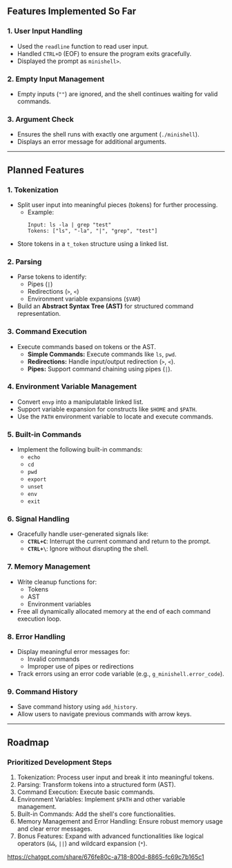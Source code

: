 ## Features Implemented So Far

### 1. User Input Handling
- Used the `readline` function to read user input.
- Handled `CTRL+D` (EOF) to ensure the program exits gracefully.
- Displayed the prompt as `minishell>`.

### 2. Empty Input Management
- Empty inputs (`""`) are ignored, and the shell continues waiting for valid commands.

### 3. Argument Check
- Ensures the shell runs with exactly one argument (`./minishell`).
- Displays an error message for additional arguments.

---

## Planned Features

### 1. Tokenization
- Split user input into meaningful pieces (tokens) for further processing.
  - Example:
    ```plaintext
    Input: ls -la | grep "test"
    Tokens: ["ls", "-la", "|", "grep", "test"]
    ```
- Store tokens in a `t_token` structure using a linked list.

### 2. Parsing
- Parse tokens to identify:
  - Pipes (`|`)
  - Redirections (`>`, `<`)
  - Environment variable expansions (`$VAR`)
- Build an **Abstract Syntax Tree (AST)** for structured command representation.

### 3. Command Execution
- Execute commands based on tokens or the AST.
  - **Simple Commands:** Execute commands like `ls`, `pwd`.
  - **Redirections:** Handle input/output redirection (`>`, `<`).
  - **Pipes:** Support command chaining using pipes (`|`).

### 4. Environment Variable Management
- Convert `envp` into a manipulatable linked list.
- Support variable expansion for constructs like `$HOME` and `$PATH`.
- Use the `PATH` environment variable to locate and execute commands.

### 5. Built-in Commands
- Implement the following built-in commands:
  - `echo`
  - `cd`
  - `pwd`
  - `export`
  - `unset`
  - `env`
  - `exit`

### 6. Signal Handling
- Gracefully handle user-generated signals like:
  - **`CTRL+C`**: Interrupt the current command and return to the prompt.
  - **`CTRL+\`**: Ignore without disrupting the shell.

### 7. Memory Management
- Write cleanup functions for:
  - Tokens
  - AST
  - Environment variables
- Free all dynamically allocated memory at the end of each command execution loop.

### 8. Error Handling
- Display meaningful error messages for:
  - Invalid commands
  - Improper use of pipes or redirections
- Track errors using an error code variable (e.g., `g_minishell.error_code`).

### 9. Command History
- Save command history using `add_history`.
- Allow users to navigate previous commands with arrow keys.

---

## Roadmap

### Prioritized Development Steps
1. Tokenization: Process user input and break it into meaningful tokens.
2. Parsing: Transform tokens into a structured form (AST).
3. Command Execution: Execute basic commands.
4. Environment Variables: Implement `$PATH` and other variable management.
5. Built-in Commands: Add the shell's core functionalities.
6. Memory Management and Error Handling: Ensure robust memory usage and clear error messages.
7. Bonus Features: Expand with advanced functionalities like logical operators (`&&`, `||`) and wildcard expansion (`*`).

https://chatgpt.com/share/676fe80c-a718-800d-8865-fc69c7b165c1